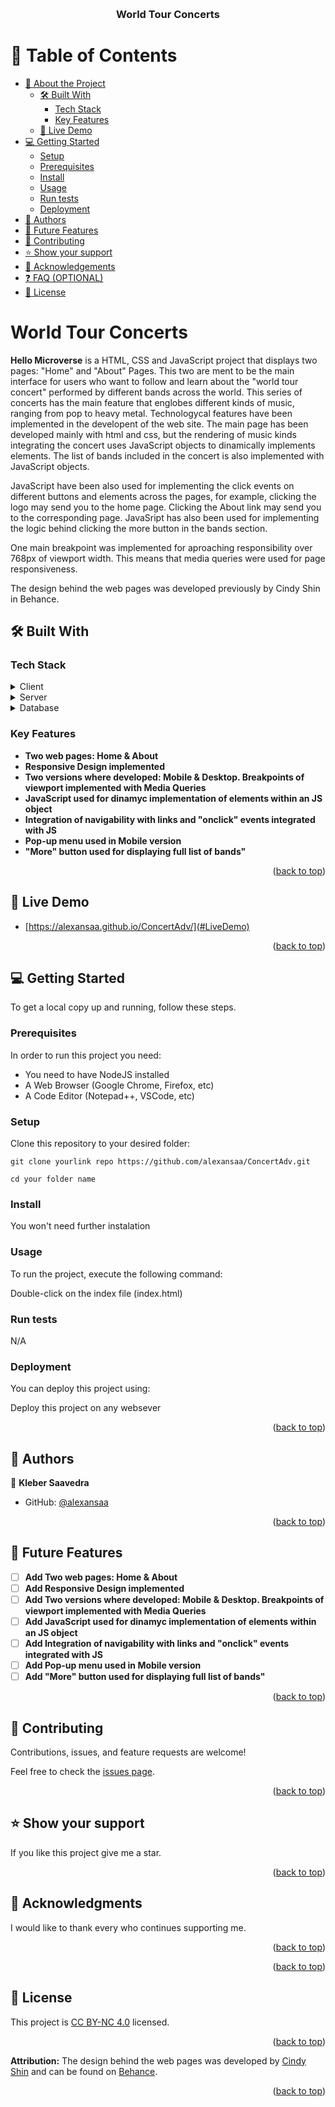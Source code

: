 <a name="readme-top"></a>

<div align="center">

  <br/>

  <h3><b>World Tour Concerts</b></h3>

</div>

# 📗 Table of Contents

- [📖 About the Project](#about-project)
  - [🛠 Built With](#built-with)
    - [Tech Stack](#tech-stack)
    - [Key Features](#key-features)
  - [🚀 Live Demo](#live-demo)
- [💻 Getting Started](#getting-started)
  - [Setup](#setup)
  - [Prerequisites](#prerequisites)
  - [Install](#install)
  - [Usage](#usage)
  - [Run tests](#run-tests)
  - [Deployment](#deployment)
- [👥 Authors](#authors)
- [🔭 Future Features](#future-features)
- [🤝 Contributing](#contributing)
- [⭐️ Show your support](#support)
- [🙏 Acknowledgements](#acknowledgements)
- [❓ FAQ (OPTIONAL)](#faq)
- [📝 License](#license)

# World Tour Concerts <a name="about-project"></a>

**Hello Microverse** is a HTML, CSS and JavaScript project that displays two pages: "Home" and "About" Pages. This two are ment to be the main interface for users who want to follow and learn about the "world tour concert" performed by different bands across the world. This series of concerts has the main feature that englobes different kinds of music, ranging from pop to heavy metal. Technologycal features have been implemented in the developent of the web site. The main page has been developed mainly with html and css, but the rendering of music kinds integrating the concert uses JavaScript objects to dinamically implements elements. The list of bands included in the concert is also implemented with JavaScript objects.

JavaScript have been also used for implementing the click events on different buttons and elements across the pages, for example, clicking the logo may send you to the home page. Clicking the About link may send you to the corresponding page. JavaSript has also been used for implementing the logic behind clicking the more button in the bands section.

One main breakpoint was implemented for aproaching responsibility over 768px of viewport width. This means that media queries were used for page responsiveness.

The design behind the web pages was developed previously by Cindy Shin in Behance.

## 🛠 Built With <a name="built-with"></a>

### Tech Stack <a name="tech-stack"></a>

<details>
  <summary>Client</summary>
  <ul>
    <li><a href="https://developer.mozilla.org/en-US/docs/Web/HTML">HTML</a></li>
    <li><a href="https://developer.mozilla.org/en-US/docs/Web/CSS">CSS</a></li>
    <li><a href="https://developer.mozilla.org/en-US/docs/Web/JavaScript">JavaScript</a></li>
  </ul>
</details>

<details>
  <summary>Server</summary>
  <ul>
    <li>N/A</li>
  </ul>
</details>

<details>
<summary>Database</summary>
  <ul>
    <li>N/A</li>
  </ul>
</details>

### Key Features <a name="key-features"></a>

- **Two web pages: Home & About**
- **Responsive Design implemented**
- **Two versions where developed: Mobile & Desktop. Breakpoints of viewport implemented with Media Queries**
- **JavaScript used for dinamyc implementation of elements within an JS object**
- **Integration of navigability with links and "onclick" events integrated with JS**
- **Pop-up menu used in Mobile version**
- **"More" button used for displaying full list of bands"**

<p align="right">(<a href="#readme-top">back to top</a>)</p>

## 🚀 Live Demo <a name="live-demo"></a>

- [https://alexansaa.github.io/ConcertAdv/](#LiveDemo)

<p align="right">(<a href="#readme-top">back to top</a>)</p>

## 💻 Getting Started <a name="getting-started"></a>

To get a local copy up and running, follow these steps.

### Prerequisites

In order to run this project you need:

- You need to have NodeJS installed
- A Web Browser (Google Chrome, Firefox, etc)
- A Code Editor (Notepad++, VSCode, etc)

### Setup

Clone this repository to your desired folder:

```
git clone yourlink repo https://github.com/alexansaa/ConcertAdv.git

cd your folder name
```

### Install

You won't need further instalation

### Usage

To run the project, execute the following command:

Double-click on the index file (index.html)

### Run tests

N/A

### Deployment

You can deploy this project using:

Deploy this project on any websever

<p align="right">(<a href="#readme-top">back to top</a>)</p>

## 👥 Authors <a name="authors"></a>

👤 **Kleber Saavedra**

- GitHub: [@alexansaa](https://github.com/alexansaa)


<p align="right">(<a href="#readme-top">back to top</a>)</p>

## 🔭 Future Features <a name="future-features"></a>

- [ ] **Add Two web pages: Home & About**
- [ ] **Add Responsive Design implemented**
- [ ] **Add Two versions where developed: Mobile & Desktop. Breakpoints of viewport implemented with Media Queries**
- [ ] **Add JavaScript used for dinamyc implementation of elements within an JS object**
- [ ] **Add Integration of navigability with links and "onclick" events integrated with JS**
- [ ] **Add Pop-up menu used in Mobile version**
- [ ] **Add "More" button used for displaying full list of bands"**

<p align="right">(<a href="#readme-top">back to top</a>)</p>

## 🤝 Contributing <a name="contributing"></a>

Contributions, issues, and feature requests are welcome!

Feel free to check the [issues page](../../issues/).

<p align="right">(<a href="#readme-top">back to top</a>)</p>

## ⭐️ Show your support <a name="support"></a>

If you like this project give me a star.

<p align="right">(<a href="#readme-top">back to top</a>)</p>

## 🙏 Acknowledgments <a name="acknowledgements"></a>

I would like to thank every who continues supporting me.

<p align="right">(<a href="#readme-top">back to top</a>)</p>

<p align="right">(<a href="#readme-top">back to top</a>)</p>

## 📝 License <a name="license"></a>

This project is [CC BY-NC 4.0](https://creativecommons.org/licenses/by-nc/4.0/) licensed.

<p align="right">(<a href="#readme-top">back to top</a>)</p>

**Attribution:**
The design behind the web pages was developed by [Cindy Shin](https://www.behance.net/adagio07) and can be found on [Behance](https://www.behance.net/gallery/29845175/CC-Global-Summit-2015).

<p align="right">(<a href="#readme-top">back to top</a>)</p>
